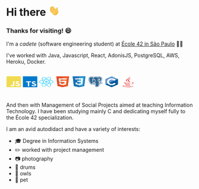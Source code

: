 # Hi there <img src="https://raw.githubusercontent.com/evertonportela/evertonportela/main/Hi.gif" width="30px">

### Thanks for visiting! 😄

I'm a _cadete_ (software engineering student) at [École 42 in São Paulo](https://www.42sp.org.br/) 🧑‍🚀

I've worked with Java, Javascript, React, AdonisJS, PostgreSQL, AWS, Heroku, Docker.

<div style="display: inline_block"><br>
  <img align="center" alt="Rafa-Js" height="30" width="40" src="https://raw.githubusercontent.com/devicons/devicon/master/icons/javascript/javascript-plain.svg">
  <img align="center" alt="Rafa-Ts" height="30" width="40" src="https://raw.githubusercontent.com/devicons/devicon/master/icons/typescript/typescript-plain.svg">
  <img align="center" alt="Rafa-React" height="30" width="40" src="https://raw.githubusercontent.com/devicons/devicon/master/icons/react/react-original.svg">
  <img align="center" alt="Rafa-HTML" height="30" width="40" src="https://raw.githubusercontent.com/devicons/devicon/master/icons/html5/html5-original.svg">
  <img align="center" alt="Rafa-CSS" height="30" width="40" src="https://raw.githubusercontent.com/devicons/devicon/master/icons/css3/css3-original.svg">
  <img align="center" alt="Rafa-Python" height="30" width="40" src="https://raw.githubusercontent.com/devicons/devicon/master/icons/postgresql/postgresql-plain.svg">
  <img align="center" alt="Rafa-Csharp" height="30" width="40" src="https://raw.githubusercontent.com/devicons/devicon/master/icons/c/c-original.svg">
  <img align="center" alt="Rafa-Js" height="30" width="40" src="https://raw.githubusercontent.com/devicons/devicon/master/icons/java/java-plain.svg">
</div>

#

And then with Management of Social Projects aimed at teaching Information Technology.
I have been studying mainly C and dedicating myself fully to the École 42 specialization.

I am an avid autodidact and have a variety of interests:
* 🎓 Degree in Information Systems
* ✏️ worked with project management
* 📷 photography
* 🥁 drums
* 🦉 owls
* 🐾 pet